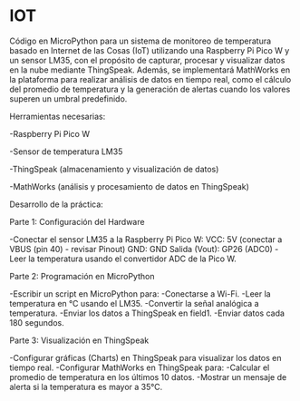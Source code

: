 # IOT
Código en MicroPython para un sistema de monitoreo de temperatura basado en Internet de las Cosas (IoT) utilizando una Raspberry Pi Pico W y un sensor LM35, con el propósito de capturar, procesar y visualizar datos en la nube mediante ThingSpeak.
Además, se implementará MathWorks en la plataforma para realizar análisis de datos en tiempo real, como el cálculo del promedio de temperatura y la generación de alertas cuando los valores superen un umbral predefinido.

Herramientas necesarias:

-Raspberry Pi Pico W

-Sensor de temperatura LM35

-ThingSpeak (almacenamiento y visualización de datos)

-MathWorks (análisis y procesamiento de datos en ThingSpeak)


Desarrollo de la práctica:

Parte 1: Configuración del Hardware 

-Conectar el sensor LM35 a la Raspberry Pi Pico W:
     VCC: 5V (conectar a VBUS (pin 40) - revisar Pinout)
     GND: GND
     Salida (Vout): GP26 (ADC0)
-Leer la temperatura usando el convertidor ADC de la Pico W.

Parte 2: Programación en MicroPython 

-Escribir un script en MicroPython para:
-Conectarse a Wi-Fi.
-Leer la temperatura en °C usando el LM35.
-Convertir la señal analógica a temperatura.
-Enviar los datos a ThingSpeak en field1.
-Enviar datos cada 180 segundos.

Parte 3: Visualización en ThingSpeak 

-Configurar gráficas (Charts) en ThingSpeak para visualizar los datos en tiempo real.
-Configurar MathWorks en ThingSpeak para:
-Calcular el promedio de temperatura en los últimos 10 datos.
-Mostrar un mensaje de alerta si la temperatura es mayor a 35°C.
